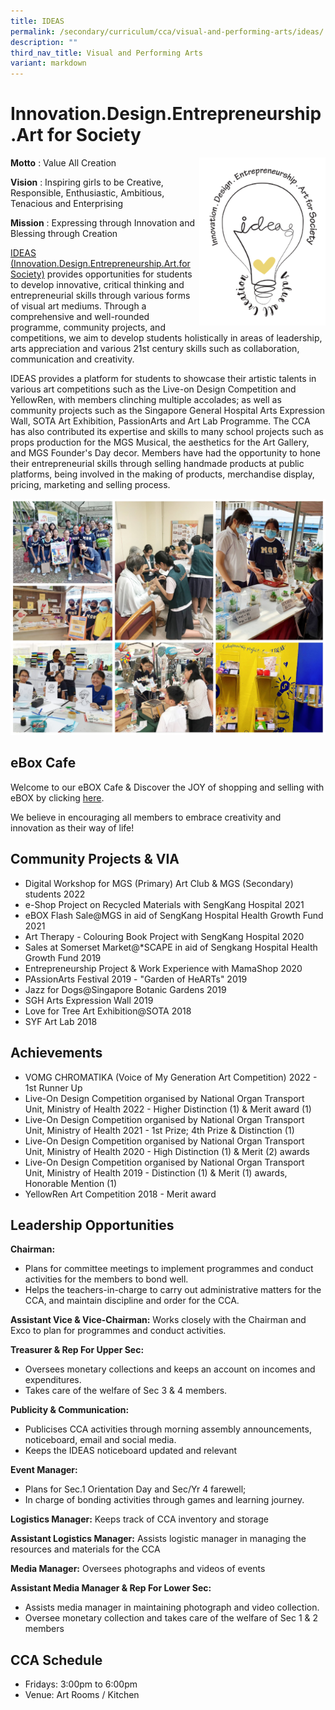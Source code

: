 ```yaml
---
title: IDEAS
permalink: /secondary/curriculum/cca/visual-and-performing-arts/ideas/
description: ""
third_nav_title: Visual and Performing Arts
variant: markdown
---
```

# Innovation.Design.Entrepreneurship.Art for Society

<img src="/images/Sec_cca/ideas-logo.png" align="right" style="width:40%">


**Motto**&nbsp;: Value All Creation


**Vision**&nbsp;: Inspiring girls to be Creative, Responsible, Enthusiastic, Ambitious, Tenacious and Enterprising


**Mission**&nbsp;: Expressing through Innovation and Blessing through Creation


[IDEAS (Innovation.Design.Entrepreneurship.Art.for Society)](https://youtu.be/Kr4scKttbMo) provides opportunities for students to develop innovative, critical thinking and entrepreneurial skills through various forms of visual art mediums. Through a comprehensive and well-rounded programme, community projects, and competitions, we aim to develop students holistically in areas of leadership, arts appreciation and various 21st century skills such as collaboration, communication and creativity.

  

IDEAS provides a platform for students to showcase their artistic talents in various art competitions such as the Live-on Design Competition and YellowRen, with members clinching multiple accolades; as well as community projects such as the Singapore General Hospital Arts Expression Wall, SOTA Art Exhibition, PassionArts and Art Lab Programme. The CCA has also contributed its expertise and skills to many school projects such as props production for the MGS Musical, the aesthetics for the Art Gallery, and MGS Founder's Day decor. Members have had the opportunity to hone their entrepreneurial skills through selling handmade products at public platforms, being involved in the making of products, merchandise display, pricing, marketing and selling process.

![](/images/Sec_cca/ideas%202021.jpg)

## eBox Cafe

Welcome to our eBOX Cafe &amp; Discover the JOY of shopping and selling with eBOX by clicking&nbsp;[here](https://sites.google.com/mgs.sch.edu.sg/mg-entrepreneur-box/shop?authuser=0). 

We believe in encouraging all members to embrace creativity and innovation as their way of life!

  
## Community Projects &amp; VIA

*   Digital Workshop for MGS (Primary) Art Club &amp; MGS (Secondary) students 2022  
*   e-Shop Project on Recycled Materials with SengKang Hospital 2021  
*   eBOX Flash Sale@MGS in aid of SengKang Hospital Health Growth Fund 2021
*   Art Therapy - Colouring Book Project with SengKang Hospital 2020  
*   Sales at Somerset Market@\*SCAPE in aid of Sengkang Hospital Health Growth Fund 2019  
*   Entrepreneurship Project &amp; Work Experience with MamaShop 2020
*   PAssionArts Festival 2019 - "Garden of HeARTs" 2019  
*   Jazz for Dogs@Singapore Botanic Gardens 2019
*   SGH Arts Expression Wall 2019
*   Love for Tree Art Exhibition@SOTA 2018
*   SYF Art Lab 2018

  

## Achievements

*   VOMG CHROMATIKA (Voice of My Generation Art Competition) 2022 - 1st Runner Up  
*   Live-On Design Competition organised by National Organ Transport Unit, Ministry of Health 2022 - Higher Distinction (1) &amp; Merit award (1)
*   Live-On Design Competition organised by National Organ Transport Unit, Ministry of Health 2021 - 1st Prize; 4th Prize &amp; Distinction (1)  
*   Live-On Design Competition organised by National Organ Transport Unit, Ministry of Health 2020 - High Distinction (1) &amp; Merit (2) awards
*   Live-On Design Competition organised by National Organ Transport Unit, Ministry of Health 2019 - Distinction (1) &amp; Merit (1) awards, Honorable Mention (1)
*   YellowRen Art Competition 2018 - Merit award


## Leadership Opportunities

**Chairman:**
- Plans for committee meetings to implement programmes and conduct activities for the members to bond well.
- Helps the teachers-in-charge to carry out administrative matters for the CCA, and maintain discipline and order for the CCA.

**Assistant Vice &amp; Vice-Chairman:** Works closely with the Chairman and Exco to plan for programmes and conduct activities.

**Treasurer &amp; Rep For Upper Sec:**
- Oversees monetary collections and keeps an account on incomes and expenditures.
- Takes care of the welfare of Sec 3 &amp; 4 members.

**Publicity &amp; Communication:**
- Publicises CCA activities through morning assembly announcements, noticeboard, email and social media.
- Keeps the IDEAS noticeboard updated and relevant

**Event Manager:**
- Plans for Sec.1 Orientation Day and Sec/Yr 4 farewell;
- In charge of bonding activities through games and learning journey.

**Logistics Manager:** Keeps track of CCA inventory and storage

**Assistant Logistics Manager:** Assists logistic manager in managing the resources and materials for the CCA

**Media Manager:** Oversees photographs and videos of events

**Assistant Media Manager &amp; Rep For Lower Sec:**
- Assists media manager in maintaining photograph and video collection.
- Oversee monetary collection and takes care of the welfare of Sec 1 &amp; 2 members


## CCA Schedule

* Fridays: 3:00pm to 6:00pm
* Venue: Art Rooms / Kitchen